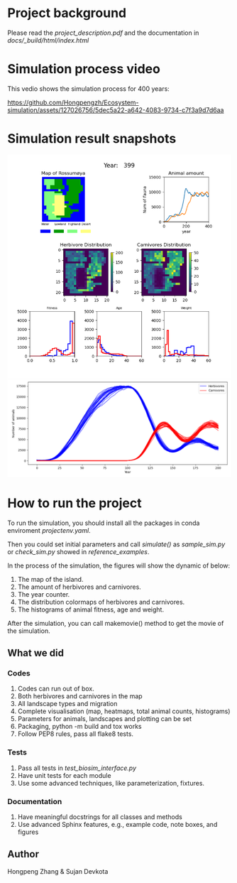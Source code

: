 # Project background
Please read the *project_description.pdf* and the documentation in *docs/_build/html/index.html*

# Simulation process video
This vedio shows the simulation process for 400 years:

https://github.com/Hongpengzh/Ecosystem-simulation/assets/127026756/5dec5a22-a642-4083-9734-c7f3a9d7d6aa

# Simulation result snapshots
![image](snapshot_sample.png)
![image](snapshot2.png)

# How to run the project
To run the simulation, you should install all the packages in conda enviroment *projectenv.yaml*.

Then you could set initial parameters and call *simulate()*
as *sample_sim.py* or *check_sim.py* showed in *reference_examples*.

In the process of the simulation, the figures will show the dynamic of below:

1. The map of the island.
2. The amount of herbivores and carnivores.
3. The year counter.
4. The distribution colormaps of herbivores and carnivores.
5. The histograms of animal fitness, age and weight.

After the simulation, you can call makemovie() method to get the movie of the simulation. 

## What we did
### Codes
1. Codes can run out of box.
2. Both herbivores and carnivores in the map
3. All landscape types and migration
4. Complete visualisation (map, heatmaps, total animal counts, histograms)
5. Parameters for animals, landscapes and plotting can be set
6. Packaging, python -m build and tox works
7. Follow PEP8 rules, pass all flake8 tests.
### Tests
1. Pass all tests in *test_biosim_interface.py*
2. Have unit tests for each module
3. Use some advanced techniques, like parameterization, fixtures.
### Documentation
1. Have meaningful docstrings for all classes and methods
2. Use advanced Sphinx features, e.g., example code, note boxes, and figures
## Author
 Hongpeng Zhang & Sujan Devkota
